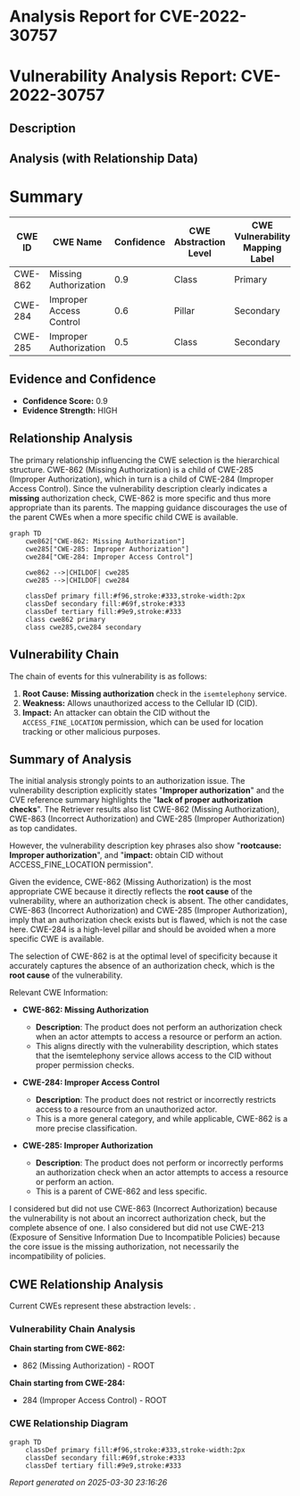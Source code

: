 # Analysis Report for CVE-2022-30757

# Vulnerability Analysis Report: CVE-2022-30757

## Description



## Analysis (with Relationship Data)

# Summary
| CWE ID | CWE Name | Confidence | CWE Abstraction Level | CWE Vulnerability Mapping Label | CWE-Vulnerability Mapping Notes |
|---|---|---|---|---|---|
| CWE-862 | Missing Authorization | 0.9 | Class | Primary | Allowed-with-Review |
| CWE-284 | Improper Access Control | 0.6 | Pillar | Secondary | Discouraged |
| CWE-285 | Improper Authorization | 0.5 | Class | Secondary | Discouraged |

## Evidence and Confidence

*   **Confidence Score:** 0.9
*   **Evidence Strength:** HIGH

## Relationship Analysis
The primary relationship influencing the CWE selection is the hierarchical structure. CWE-862 (Missing Authorization) is a child of CWE-285 (Improper Authorization), which in turn is a child of CWE-284 (Improper Access Control). Since the vulnerability description clearly indicates a **missing** authorization check, CWE-862 is more specific and thus more appropriate than its parents. The mapping guidance discourages the use of the parent CWEs when a more specific child CWE is available.

```mermaid
graph TD
    cwe862["CWE-862: Missing Authorization"]
    cwe285["CWE-285: Improper Authorization"]
    cwe284["CWE-284: Improper Access Control"]
    
    cwe862 -->|CHILDOF| cwe285
    cwe285 -->|CHILDOF| cwe284

    classDef primary fill:#f96,stroke:#333,stroke-width:2px
    classDef secondary fill:#69f,stroke:#333
    classDef tertiary fill:#9e9,stroke:#333
    class cwe862 primary
    class cwe285,cwe284 secondary
```

## Vulnerability Chain
The chain of events for this vulnerability is as follows:
1.  **Root Cause:** **Missing authorization** check in the `isemtelephony` service.
2.  **Weakness:** Allows unauthorized access to the Cellular ID (CID).
3.  **Impact:** An attacker can obtain the CID without the `ACCESS_FINE_LOCATION` permission, which can be used for location tracking or other malicious purposes.

## Summary of Analysis
The initial analysis strongly points to an authorization issue. The vulnerability description explicitly states "**Improper authorization**" and the CVE reference summary highlights the "**lack of proper authorization checks**". The Retriever results also list CWE-862 (Missing Authorization), CWE-863 (Incorrect Authorization) and CWE-285 (Improper Authorization) as top candidates.

However, the vulnerability description key phrases also show "**rootcause:** **Improper authorization**", and "**impact:** obtain CID without ACCESS_FINE_LOCATION permission".

Given the evidence, CWE-862 (Missing Authorization) is the most appropriate CWE because it directly reflects the **root cause** of the vulnerability, where an authorization check is absent. The other candidates, CWE-863 (Incorrect Authorization) and CWE-285 (Improper Authorization), imply that an authorization check exists but is flawed, which is not the case here. CWE-284 is a high-level pillar and should be avoided when a more specific CWE is available.

The selection of CWE-862 is at the optimal level of specificity because it accurately captures the absence of an authorization check, which is the **root cause** of the vulnerability.

Relevant CWE Information:
*   **CWE-862: Missing Authorization**
    *   **Description**: The product does not perform an authorization check when an actor attempts to access a resource or perform an action.
    *   This aligns directly with the vulnerability description, which states that the isemtelephony service allows access to the CID without proper permission checks.

*   **CWE-284: Improper Access Control**
    *   **Description**: The product does not restrict or incorrectly restricts access to a resource from an unauthorized actor.
    *   This is a more general category, and while applicable, CWE-862 is a more precise classification.

*   **CWE-285: Improper Authorization**
    *   **Description**: The product does not perform or incorrectly performs an authorization check when an actor attempts to access a resource or perform an action.
    *   This is a parent of CWE-862 and less specific.

I considered but did not use CWE-863 (Incorrect Authorization) because the vulnerability is not about an incorrect authorization check, but the complete absence of one. I also considered but did not use CWE-213 (Exposure of Sensitive Information Due to Incompatible Policies) because the core issue is the missing authorization, not necessarily the incompatibility of policies.


## CWE Relationship Analysis

Current CWEs represent these abstraction levels: .


### Vulnerability Chain Analysis

**Chain starting from CWE-862:**
- 862 (Missing Authorization) - ROOT


**Chain starting from CWE-284:**
- 284 (Improper Access Control) - ROOT



### CWE Relationship Diagram

```mermaid
graph TD
    classDef primary fill:#f96,stroke:#333,stroke-width:2px
    classDef secondary fill:#69f,stroke:#333
    classDef tertiary fill:#9e9,stroke:#333
```



*Report generated on 2025-03-30 23:16:26*
